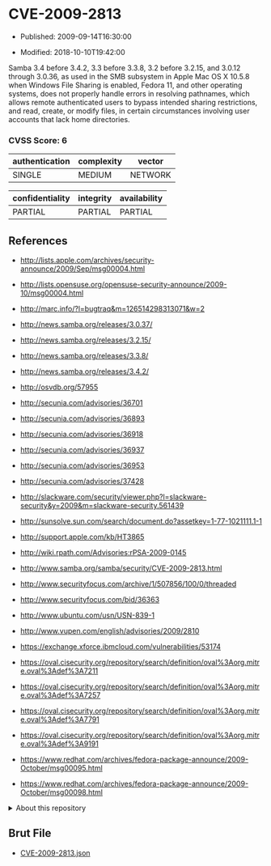 # CVE-2009-2813

- Published: 2009-09-14T16:30:00

- Modified: 2018-10-10T19:42:00

Samba 3.4 before 3.4.2, 3.3 before 3.3.8, 3.2 before 3.2.15, and 3.0.12 through 3.0.36, as used in the SMB subsystem in Apple Mac OS X 10.5.8 when Windows File Sharing is enabled, Fedora 11, and other operating systems, does not properly handle errors in resolving pathnames, which allows remote authenticated users to bypass intended sharing restrictions, and read, create, or modify files, in certain circumstances involving user accounts that lack home directories.

### CVSS Score: **6**

| authentication | complexity | vector |
| --- | --- | --- |
| SINGLE | MEDIUM | NETWORK |

| confidentiality | integrity | availability |
| --- | --- | --- |
| PARTIAL | PARTIAL | PARTIAL |

## References

* http://lists.apple.com/archives/security-announce/2009/Sep/msg00004.html

* http://lists.opensuse.org/opensuse-security-announce/2009-10/msg00004.html

* http://marc.info/?l=bugtraq&m=126514298313071&w=2

* http://news.samba.org/releases/3.0.37/

* http://news.samba.org/releases/3.2.15/

* http://news.samba.org/releases/3.3.8/

* http://news.samba.org/releases/3.4.2/

* http://osvdb.org/57955

* http://secunia.com/advisories/36701

* http://secunia.com/advisories/36893

* http://secunia.com/advisories/36918

* http://secunia.com/advisories/36937

* http://secunia.com/advisories/36953

* http://secunia.com/advisories/37428

* http://slackware.com/security/viewer.php?l=slackware-security&y=2009&m=slackware-security.561439

* http://sunsolve.sun.com/search/document.do?assetkey=1-77-1021111.1-1

* http://support.apple.com/kb/HT3865

* http://wiki.rpath.com/Advisories:rPSA-2009-0145

* http://www.samba.org/samba/security/CVE-2009-2813.html

* http://www.securityfocus.com/archive/1/507856/100/0/threaded

* http://www.securityfocus.com/bid/36363

* http://www.ubuntu.com/usn/USN-839-1

* http://www.vupen.com/english/advisories/2009/2810

* https://exchange.xforce.ibmcloud.com/vulnerabilities/53174

* https://oval.cisecurity.org/repository/search/definition/oval%3Aorg.mitre.oval%3Adef%3A7211

* https://oval.cisecurity.org/repository/search/definition/oval%3Aorg.mitre.oval%3Adef%3A7257

* https://oval.cisecurity.org/repository/search/definition/oval%3Aorg.mitre.oval%3Adef%3A7791

* https://oval.cisecurity.org/repository/search/definition/oval%3Aorg.mitre.oval%3Adef%3A9191

* https://www.redhat.com/archives/fedora-package-announce/2009-October/msg00095.html

* https://www.redhat.com/archives/fedora-package-announce/2009-October/msg00098.html

<details>
<summary>About this repository</summary> 

  This repository is part of the project [Live Hack CVE](https://github.com/Live-Hack-CVE). Main website can be found [www.live-hack.org](https://www.live-hack.org) 
  
  Made by [Sn0wAlice](https://github.com/Sn0wAlice) for the people that care about security and need to have a feed of the latest CVEs. Hope you enjoy it, don't forget to star the repo and follow me on [Twitter](https://twitter.com/Sn0wAlice) and [Github](https://github.com/Sn0wAlice). And that is my [personnal website](https://www.alice-snow.me/)

  - [Home Page](https://github.com/Live-Hack-CVE)
  - [Framework](https://github.com/Live-Hack-CVE/cve-framework)
  - [CVE database](https://github.com/Live-Hack-CVE/full_database)
  - [Changelog](https://github.com/Live-Hack-CVE/Changelog)
</details>

## Brut File

* [CVE-2009-2813.json](https://raw.githubusercontent.com/Live-Hack-CVE/full_database/main/cves/2009/CVE-2009-2813.json)

